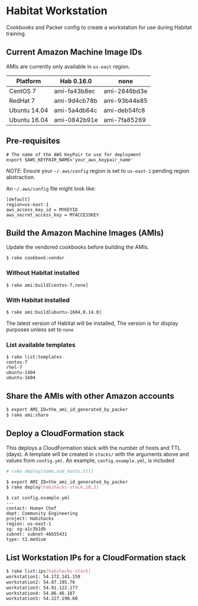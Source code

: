 # Habitat Workstation

Cookbooks and Packer config to create a workstation for use during Habitat
training.

## Current Amazon Machine Image IDs

AMIs are currently only available in `us-east` region.

Platform     | Hab 0.16.0   | none
----         | ------       | ----
CentOS 7     | ami-fa43b8ec | ami-2846bd3e
RedHat 7     | ami-9d4cb78b | ami-93b44e85
Ubuntu 14.04 | ami-5a4db64c | ami-deb54fc8
Ubuntu 16.04 | ami-0842b91e | ami-7fa85269

## Pre-requisites

```
# The name of the AWS KeyPair to use for deployment
export $AWS_KEYPAIR_NAME='your_aws_keypair_name'
```

*NOTE*: Ensure your `~/.aws/config` region is set to `us-east-1` pending region
abstraction.

An `~/.aws/config` file might look like:

```
[default]
region=us-east-1
aws_access_key_id = MYKEYID
aws_secret_access_key = MYACCESSKEY
```

## Build the Amazon Machine Images (AMIs)

Update the vendored cookbooks before building the AMIs.

`$ rake cookbook:vendor`

### Without Habitat installed

`$ rake ami:build[centos-7,none]`

### With Habitat installed

`$ rake ami:build[ubuntu-1604,0.14.0]`

The latest version of Habitat will be installed,
The version is for display purposes unless set to `none`

### List available templates

```
$ rake list:templates
centos-7
rhel-7
ubuntu-1404
ubuntu-1604
```

## Share the AMIs with other Amazon accounts

```bash
$ export AMI_ID=the_ami_id_generated_by_packer
$ rake ami:share
```

## Deploy a CloudFormation stack

This deploys a CloudFormation stack with the number of hosts and TTL (days).
A template will be created in `stacks/` with the arguments above and values from
`config.yml`.  An example, `config.example.yml`, is included

```bash
# rake deploy[name,num_hosts,ttl]

$ export AMI_ID=the_ami_id_generated_by_packer
$ rake deploy[habihacks-stack,10,3]
```

```
$ cat config.example.yml
---
contact: Human Chef
dept: Community Engineering
project: Habihacks
region: us-east-1
sg: sg-a1c3b1db
subnet: subnet-46b55431
type: t2.medium
```

## List Workstation IPs for a CloudFormation stack

```bash
$ rake list:ips[habihacks-stack]
workstation1: 54.172.141.159
workstation2: 54.87.195.76
workstation3: 54.91.122.177
workstation4: 54.86.46.187
workstation5: 54.227.190.60
```
